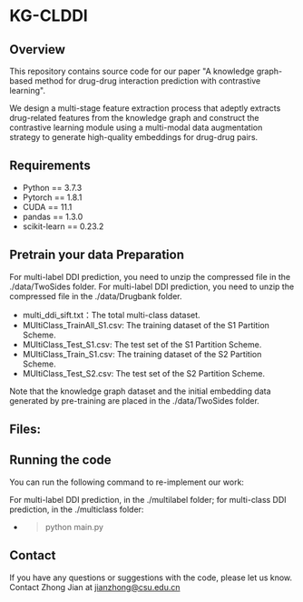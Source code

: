 # KG-CLDDI

## Overview

This repository contains source code for our paper "A knowledge graph-based method for drug-drug interaction prediction with contrastive learning".

We design a multi-stage feature extraction process that adeptly extracts drug-related features from the knowledge graph and construct the contrastive learning module using a multi-modal data augmentation strategy to generate high-quality embeddings for drug-drug pairs. 

## Requirements

* Python == 3.7.3
* Pytorch == 1.8.1
* CUDA == 11.1
* pandas == 1.3.0
* scikit-learn == 0.23.2
  
## Pretrain your data Preparation

For multi-label DDI prediction, you need to unzip the compressed file in the ./data/TwoSides folder. For multi-label DDI prediction, you need to unzip the compressed file in the ./data/Drugbank folder.
* multi_ddi_sift.txt：The total multi-class dataset.
* MUltiClass_TrainAll_S1.csv: The training dataset of the S1 Partition Scheme.
* MUltiClass_Test_S1.csv: The test set of the S1 Partition Scheme.
* MUltiClass_Train_S1.csv: The training dataset of the S2 Partition Scheme.
* MUltiClass_Test_S2.csv: The test set of the S2 Partition Scheme.
  
Note that the knowledge graph dataset and the initial embedding data generated by pre-training are placed in the ./data/TwoSides folder.

## Files:


## Running the code

You can run the following command to re-implement our work:

For multi-label DDI prediction, in the ./multilabel folder; for multi-class DDI prediction, in the ./multiclass folder:

* > python main.py

## Contact
If you have any questions or suggestions with the code, please let us know. Contact Zhong Jian at jianzhong@csu.edu.cn
